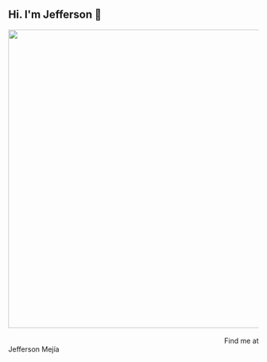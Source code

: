<div align="left"><h2>Hi. I'm Jefferson 👾</h2></div>
<div align="center"><img src="https://i.postimg.cc/jq9qy06F/banner.png" width="600"/> </div></br>

<div align="right">Find me at</div>
<div align="right"  style="display: flex;align-items:center;">
 <a style= href="https://linkdin.com"> Jefferson Mejía<a/>
  <img src="https://cdn-icons-png.flaticon.com/512/174/174857.png" width="13"/>
</div>
